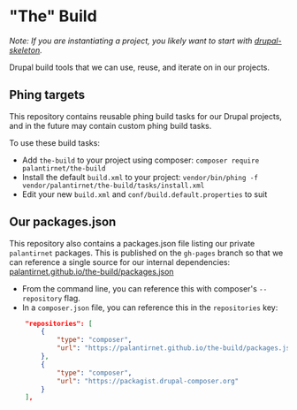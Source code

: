 # "The" Build

_Note: If you are instantiating a project, you likely want to start with [drupal-skeleton](https://github.com/palantirnet/drupal-skeleton)._

Drupal build tools that we can use, reuse, and iterate on in our projects.

## Phing targets

This repository contains reusable phing build tasks for our Drupal projects, and in the future may contain custom phing build tasks.

To use these build tasks:

* Add `the-build` to your project using composer: `composer require palantirnet/the-build`
* Install the default `build.xml` to your project: `vendor/bin/phing -f vendor/palantirnet/the-build/tasks/install.xml`
* Edit your new `build.xml` and `conf/build.default.properties` to suit

## Our packages.json

This repository also contains a packages.json file listing our private `palantirnet` packages. This is published on the `gh-pages` branch so that we can reference a single source for our internal dependencies: [palantirnet.github.io/the-build/packages.json](https://palantirnet.github.io/the-build/packages.json)

* From the command line, you can reference this with composer's `--repository` flag.
* In a `composer.json` file, you can reference this in the `repositories` key:

```json
    "repositories": [
        {
            "type": "composer",
            "url": "https://palantirnet.github.io/the-build/packages.json"
        },
        {
            "type": "composer",
            "url": "https://packagist.drupal-composer.org"
        }
    ],

```
